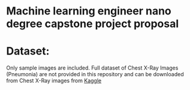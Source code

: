 # Machine learning engineer nano degree capstone project proposal

# Dataset:

Only sample images are included. Full dataset of Chest X-Ray Images (Pneumonia) are not provided in this repository 
and can be downloaded from Chest X-Ray images from [Kaggle](https://www.kaggle.com/paultimothymooney/chest-xray-pneumonia)
